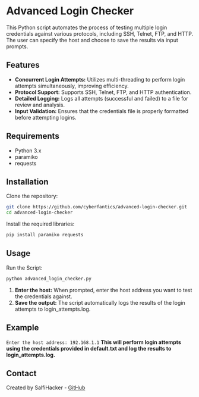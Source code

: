 # Advanced Login Checker

This Python script automates the process of testing multiple login credentials against various protocols, including SSH, Telnet, FTP, and HTTP. The user can specify the host and choose to save the results via input prompts.

## Features

- **Concurrent Login Attempts:** Utilizes multi-threading to perform login attempts simultaneously, improving efficiency.
- **Protocol Support:** Supports SSH, Telnet, FTP, and HTTP authentication.
- **Detailed Logging:** Logs all attempts (successful and failed) to a file for review and analysis.
- **Input Validation:** Ensures that the credentials file is properly formatted before attempting logins.

## Requirements

- Python 3.x
- paramiko
- requests

## Installation

Clone the repository:

```bash
git clone https://github.com/cyberfantics/advanced-login-checker.git
cd advanced-login-checker
```

Install the required libraries:

```bash
pip install paramiko requests
```

## Usage
Run the Script:
```bash
python advanced_login_checker.py
```

1. **Enter the host:** When prompted, enter the host address you want to test the credentials against.
2. **Save the output:** The script automatically logs the results of the login attempts to login_attempts.log.

## Example
```Enter the host address: 192.168.1.1```
**This will perform login attempts using the credentials provided in default.txt and log the results to login_attempts.log.**

## Contact
Created by SalfiHacker - [GitHub](https://github.com/cyberfantics)

